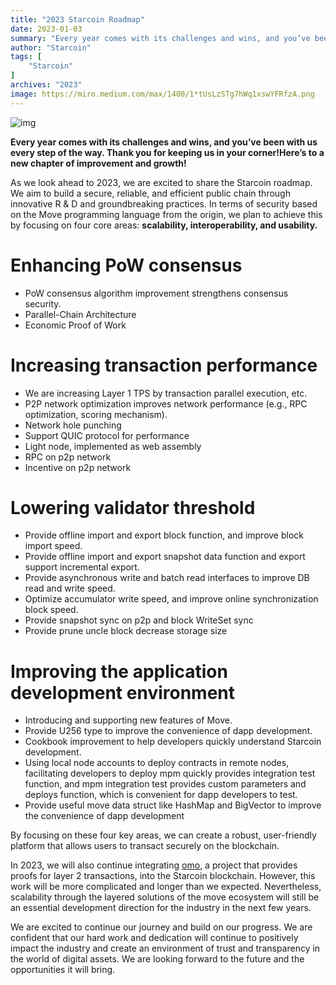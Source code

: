 ```yaml
---
title: "2023 Starcoin Roadmap"
date: 2023-01-03
summary: "Every year comes with its challenges and wins, and you’ve been with us every step of the way. Thank you for keeping us in your corner!Here’s to a new chapter of improvement and growth! As we look ahead to..."
author: "Starcoin"
tags: [
    "Starcoin"
]
archives: "2023"
image: https://miro.medium.com/max/1400/1*tUsLzSTg7hWq1xswYFRfzA.png
---
```


![img](https://miro.medium.com/max/1400/1*tUsLzSTg7hWq1xswYFRfzA.png)

**Every year comes with its challenges and wins, and you’ve been with us every step of the way. Thank you for keeping us in your corner!Here’s to a new chapter of improvement and growth!**

As we look ahead to 2023, we are excited to share the Starcoin roadmap. We aim to build a secure, reliable, and efficient public chain through innovative R & D and groundbreaking practices. In terms of security based on the Move programming language from the origin, we plan to achieve this by focusing on four core areas: **scalability, interoperability, and usability.**

# Enhancing PoW consensus

- PoW consensus algorithm improvement strengthens consensus security.
- Parallel-Chain Architecture
- Economic Proof of Work

# Increasing transaction performance

- We are increasing Layer 1 TPS by transaction parallel execution, etc.
- P2P network optimization improves network performance (e.g., RPC optimization, scoring mechanism).
- Network hole punching
- Support QUIC protocol for performance
- Light node, implemented as web assembly
- RPC on p2p network
- Incentive on p2p network

# Lowering validator threshold

- Provide offline import and export block function, and improve block import speed.
- Provide offline import and export snapshot data function and export support incremental export.
- Provide asynchronous write and batch read interfaces to improve DB read and write speed.
- Optimize accumulator write speed, and improve online synchronization block speed.
- Provide snapshot sync on p2p and block WriteSet sync
- Provide prune uncle block decrease storage size

# Improving the application development environment

- Introducing and supporting new features of Move.
- Provide U256 type to improve the convenience of dapp development.
- Cookbook improvement to help developers quickly understand Starcoin development.
- Using local node accounts to deploy contracts in remote nodes, facilitating developers to deploy mpm quickly provides integration test function, and mpm integration test provides custom parameters and deploys function, which is convenient for dapp developers to test.
- Provide useful move data struct like HashMap and BigVector to improve the convenience of dapp development

By focusing on these four key areas, we can create a robust, user-friendly platform that allows users to transact securely on the blockchain.

In 2023, we will also continue integrating [omo](https://github.com/starcoinorg/omo), a project that provides proofs for layer 2 transactions, into the Starcoin blockchain. However, this work will be more complicated and longer than we expected. Nevertheless, scalability through the layered solutions of the move ecosystem will still be an essential development direction for the industry in the next few years.

We are excited to continue our journey and build on our progress. We are confident that our hard work and dedication will continue to positively impact the industry and create an environment of trust and transparency in the world of digital assets. We are looking forward to the future and the opportunities it will bring.